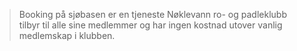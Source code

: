 > Booking på sjøbasen er en tjeneste Nøklevann ro- og padleklubb tilbyr til alle sine medlemmer og har ingen kostnad utover vanlig medlemskap i klubben.